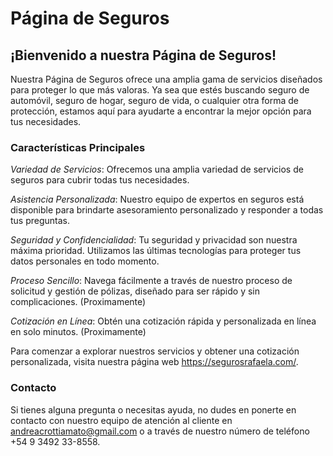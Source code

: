 # Página de Seguros

## ¡Bienvenido a nuestra Página de Seguros!

Nuestra Página de Seguros ofrece una amplia gama de servicios diseñados para proteger lo que más valoras. Ya sea que estés buscando seguro de automóvil, seguro de hogar, seguro de vida, o cualquier otra forma de protección, estamos aquí para ayudarte a encontrar la mejor opción para tus necesidades.

### Características Principales
_Variedad de Servicios_: Ofrecemos una amplia variedad de servicios de seguros para cubrir todas tus necesidades.

_Asistencia Personalizada_: Nuestro equipo de expertos en seguros está disponible para brindarte asesoramiento personalizado y responder a todas tus preguntas.

_Seguridad y Confidencialidad_: Tu seguridad y privacidad son nuestra máxima prioridad. Utilizamos las últimas tecnologías para proteger tus datos personales en todo momento.

_Proceso Sencillo_: Navega fácilmente a través de nuestro proceso de solicitud y gestión de pólizas, diseñado para ser rápido y sin complicaciones. (Proximamente)

_Cotización en Línea_: Obtén una cotización rápida y personalizada en línea en solo minutos. (Proximamente)

Para comenzar a explorar nuestros servicios y obtener una cotización personalizada, visita nuestra página web https://segurosrafaela.com/.

### Contacto
Si tienes alguna pregunta o necesitas ayuda, no dudes en ponerte en contacto con nuestro equipo de atención al cliente en andreacrottiamato@gmail.com o a través de nuestro número de teléfono +54 9 3492 33-8558.
